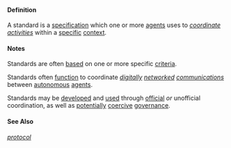 #### Definition

A standard is a [specification](https://github.com/gcassel/Modular-Organization-Terminology/blob/master/terms/specification.md) which one or more [agents](https://github.com/gcassel/Modular-Organization-Terminology/blob/master/terms/agent.md) uses to *[coordinate](https://github.com/gcassel/Modular-Organization-Terminology/blob/master/terms/coordinate.md) [activities](https://github.com/gcassel/Modular-Organization-Terminology/blob/master/terms/activity.md)* within a [specific](https://github.com/gcassel/Modular-Organization-Terminology/blob/master/terms/specific.md) [context](https://github.com/gcassel/Modular-Organization-Terminology/blob/master/terms/context.md).

#### Notes

Standards are often [based](https://github.com/gcassel/Modular-Organization-Terminology/blob/master/terms/base.md) on one or more specific [criteria](https://github.com/gcassel/Modular-Organization-Terminology/blob/master/terms/criterion.md).

Standards often [function](https://github.com/gcassel/Modular-Organization-Terminology/blob/master/terms/function.md) to coordinate *[digitally](https://github.com/gcassel/Modular-Organization-Terminology/blob/master/terms/digital.md) [networked](https://github.com/gcassel/Modular-Organization-Terminology/blob/master/terms/network.md) [communications](https://github.com/gcassel/Modular-Organization-Terminology/blob/master/terms/communicate.md)* between [autonomous](https://github.com/gcassel/Modular-Organization-Terminology/blob/master/terms/autonomy.md) [agents](https://github.com/gcassel/Modular-Organization-Terminology/blob/master/terms/agent.md).

Standards may be [developed](https://github.com/gcassel/Modular-Organization-Terminology/blob/master/terms/develop.md) and [used](https://github.com/gcassel/Modular-Organization-Terminology/blob/master/terms/use.md) through [official](https://github.com/gcassel/Modular-Organization-Terminology/blob/master/terms/official.md) *or* unofficial coordination, as well as [potentially](https://github.com/gcassel/Modular-Organization-Terminology/blob/master/terms/potential.md) [coercive](https://github.com/gcassel/Modular-Organization-Terminology/blob/master/terms/coercion.md) [governance](https://github.com/gcassel/Modular-Organization-Terminology/blob/master/terms/governance.md).

#### See Also
*[protocol](https://github.com/gcassel/Modular-Organization-Terminology/blob/master/terms/protocol.md)*
